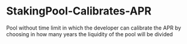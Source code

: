 # StakingPool-Calibrates-APR
Pool without time limit in which the developer can calibrate the APR by choosing in how many years the liquidity of the pool will be divided

